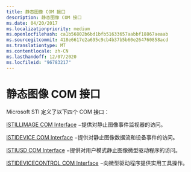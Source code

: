 ```yaml
---
title: 静态图像 COM 接口
description: 静态图像 COM 接口
ms.date: 04/20/2017
ms.localizationpriority: medium
ms.openlocfilehash: ca1b56802b6bd1bfb51633657aabbf18867aeaab
ms.sourcegitcommit: 418e6617e2a695c9cb4b37b5b60e264760858acd
ms.translationtype: MT
ms.contentlocale: zh-CN
ms.lasthandoff: 12/07/2020
ms.locfileid: "96783217"
---
```

# <a name="still-image-com-interfaces"></a>静态图像 COM 接口





Microsoft STI 定义了以下四个 COM 接口：

[ISTILLIMAGE COM Interface](istillimage-com-interface.md) −提供对静止图像事件监视器的访问。

[ISTIDEVICE COM Interface](istidevice-com-interface.md) −提供对静止图像数据流和设备事件的访问。

[ISTIUSD COM Interface](istiusd-com-interface.md) −提供对用户模式静止图像微型驱动程序的访问。

[ISTIDEVICECONTROL COM Interface](istidevicecontrol-com-interface.md) −向微型驱动程序提供实用工具操作。

 

 





